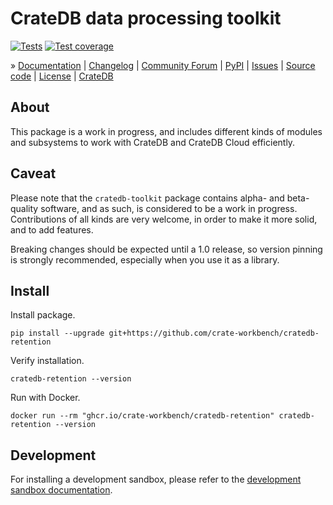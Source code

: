 # CrateDB data processing toolkit

[![Tests](https://github.com/crate-workbench/cratedb-retention/actions/workflows/main.yml/badge.svg)](https://github.com/crate-workbench/cratedb-retention/actions/workflows/main.yml)
[![Test coverage](https://img.shields.io/codecov/c/gh/crate-workbench/cratedb-retention.svg)](https://codecov.io/gh/crate-workbench/cratedb-retention/)

» [Documentation]
| [Changelog]
| [Community Forum]
| [PyPI]
| [Issues]
| [Source code]
| [License]
| [CrateDB]


## About

This package is a work in progress, and includes different kinds of modules and
subsystems to work with CrateDB and CrateDB Cloud efficiently.


## Caveat

Please note that the `cratedb-toolkit` package contains alpha- and beta-quality
software, and as such, is considered to be a work in progress. Contributions of
all kinds are very welcome, in order to make it more solid, and to add features.

Breaking changes should be expected until a 1.0 release, so version pinning is
strongly recommended, especially when you use it as a library.


## Install

Install package.
```shell
pip install --upgrade git+https://github.com/crate-workbench/cratedb-retention
```

Verify installation.
```shell
cratedb-retention --version
```

Run with Docker.
```shell
docker run --rm "ghcr.io/crate-workbench/cratedb-retention" cratedb-retention --version
```


## Development

For installing a development sandbox, please refer to the [development sandbox
documentation](./doc/sandbox.md).


[Changelog]: https://github.com/crate-workbench/cratedb-retention/blob/main/CHANGES.md
[Community Forum]: https://community.crate.io/
[CrateDB]: https://crate.io/products/cratedb
[CrateDB Cloud]: https://console.cratedb.cloud/
[Documentation]: https://cratedb-retention.readthedocs.io/
[Issues]: https://github.com/crate-workbench/cratedb-retention/issues
[License]: https://github.com/crate-workbench/cratedb-retention/blob/main/LICENSE
[PyPI]: https://pypi.org/project/cratedb-retention/
[Source code]: https://github.com/crate-workbench/cratedb-retention
